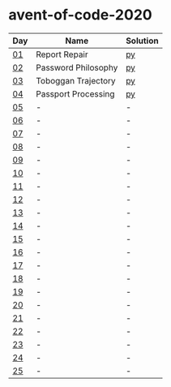 # avent-of-code-2020

|Day|Name|Solution|
|---|---|---|
|[01](https://adventofcode.com/2020/day/1)|Report Repair|[py](/challenges/01)|
|[02](https://adventofcode.com/2020/day/2)|Password Philosophy|[py](/challenges/02)|
|[03](https://adventofcode.com/2020/day/3)|Toboggan Trajectory|[py](/challenges/03)|
|[04](https://adventofcode.com/2020/day/4)|Passport Processing|[py](/challenges/04)|
|[05](https://adventofcode.com/2020/day/5)|-|-|
|[06](https://adventofcode.com/2020/day/6)|-|-|
|[07](https://adventofcode.com/2020/day/7)|-|-|
|[08](https://adventofcode.com/2020/day/8)|-|-|
|[09](https://adventofcode.com/2020/day/9)|-|-|
|[10](https://adventofcode.com/2020/day/10)|-|-|
|[11](https://adventofcode.com/2020/day/11)|-|-|
|[12](https://adventofcode.com/2020/day/12)|-|-|
|[13](https://adventofcode.com/2020/day/13)|-|-|
|[14](https://adventofcode.com/2020/day/14)|-|-|
|[15](https://adventofcode.com/2020/day/15)|-|-|
|[16](https://adventofcode.com/2020/day/16)|-|-|
|[17](https://adventofcode.com/2020/day/17)|-|-|
|[18](https://adventofcode.com/2020/day/18)|-|-|
|[19](https://adventofcode.com/2020/day/19)|-|-|
|[20](https://adventofcode.com/2020/day/20)|-|-|
|[21](https://adventofcode.com/2020/day/21)|-|-|
|[22](https://adventofcode.com/2020/day/22)|-|-|
|[23](https://adventofcode.com/2020/day/23)|-|-|
|[24](https://adventofcode.com/2020/day/24)|-|-|
|[25](https://adventofcode.com/2020/day/25)|-|-|
